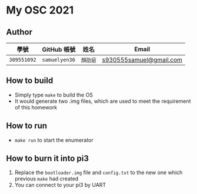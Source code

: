 # My OSC 2021

## Author

| 學號 | GitHub 帳號 | 姓名 | Email |
| --- | ----------- | --- | --- |
|`309551092`| `samuelyen36` | `顏劭庭` | s930555samuel@gmail.com |

## How to build
- Simply type ```make``` to build the OS
- It would generate two .img files, which are used to meet the requirement of this homework

## How to run
- ```make run``` to start the enumerator

## How to burn it into pi3
1. Replace the ```bootloader.img``` file and ```config.txt``` to the new one which previous ```make``` had created
2. You can connect to your pi3 by UART

<!-- ## Architecture

**WIP**

## Directory structure

**WIP** -->

